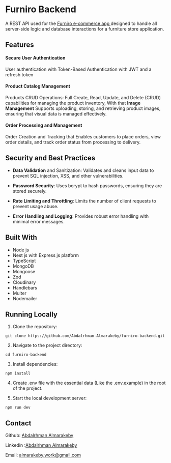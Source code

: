 # Furniro Backend

A REST API used for the [Furniro e-commerce app](https://furniro-app.vercel.app/),designed to handle all server-side logic and database interactions for a furniture store application.

## Features

#### Secure User Authentication

User authentication with Token-Based Authentication with JWT and a refresh token

#### Product Catalog Management

Products CRUD Operations: Full Create, Read, Update, and Delete (CRUD) capabilities for managing the product inventory, With that **Image Management** Supports uploading, storing, and retrieving product images, ensuring that visual data is managed effectively.

#### Order Processing and Management

Order Creation and Tracking that Enables customers to place orders, view order details, and track order status from processing to delivery.

## Security and Best Practices

- **Data Validation** and Sanitization: Validates and cleans input data to prevent SQL injection, XSS, and other vulnerabilities.

- **Password Security**: Uses bcrypt to hash passwords, ensuring they are stored securely.

- **Rate Limiting and Throttling**: Limits the number of client requests to prevent usage abuse.

- **Error Handling and Logging**: Provides robust error handling with minimal error messages.

## Built With

- Node js
- Nest js with Express js platform
- TypeScript
- MongoDB
- Mongoose
- Zod
- Cloudinary
- Handlebars
- Multer
- Nodemailer

## Running Locally

1.  Clone the repository:

```
git clone https://github.com/Abdalrhman-Almarakeby/furniro-backend.git
```

2.  Navigate to the project directory:

```
cd furniro-backend
```

3.  Install dependencies:

```
npm install
```

4. Create .env file with the essential data (Like the .env.example) in the root of the project.

5. Start the local development server:

```
npm run dev
```

## Contact

Github: [Abdalrhman Almarakeby](https://github.com/Abdalrhman-Almarakeby)

Linkedin :[Abdalrhman Almarakeby](https://www.linkedin.com/in/abdalrhman-almarakeby/)

Email: almarakeby.work@gmail.com
